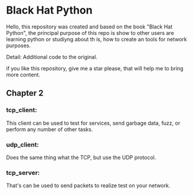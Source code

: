 # Black Hat Python
Hello, this repository was created and based on the book "Black Hat Python", the principal purpose of this repo is show to other users are learning python or studiyng about th
is, how to create an tools for network purposes.

Detail: Additional code to the original.

if you like this repository, give me a star please, that will help me to bring more content.


## Chapter 2
### tcp_client:
This client can be used to test for services, send garbage data, fuzz, or perform any number of other tasks.

### udp_client:
Does the same thing what the TCP, but use the UDP protocol.

### tcp_server:
That's can be used to send packets to realize test on your network.
